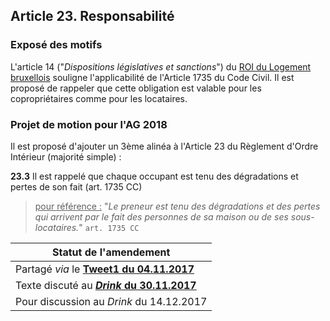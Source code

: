 ## Article 23. Responsabilité

### Exposé des motifs

L'article 14 ("*Dispositions législatives et sanctions*") du [ROI du Logement bruxellois](https://bobjr-1.github.io/Temp/Revue_ROI/ROI_Logement_Bxl_2016.pdf) souligne l'applicabilité de l'Article 1735 du Code Civil. Il est proposé de rappeler que cette obligation est valable pour les copropriétaires comme pour les locataires.

### Projet de motion pour l'AG 2018

Il est proposé d'ajouter un 3ème alinéa à l'Article 23 du Règlement d'Ordre Intérieur (majorité simple) :

**23.3** Il est rappelé que chaque occupant est tenu des dégradations et pertes de son fait (art. 1735 CC)

> <u>pour référence :</u> "*Le preneur est tenu des dégradations et des pertes qui arrivent par le fait des personnes de sa maison ou de ses sous-locataires.*" `art. 1735 CC`

| Statut de l'amendement |
| --- |
| Partagé *via* le [**Tweet1 du 04.11.2017**](https://twitter.com/brab80webscom/status/926798131005595648) |
| Texte discuté au **[*Drink* du 30.11.2017](Art_23_3_or.md)** |
| Pour discussion au *Drink* du 14.12.2017 |


